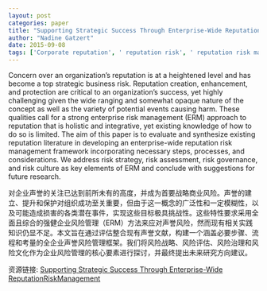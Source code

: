 ```yaml
---
layout: post
categories: paper
title: "Supporting Strategic Success Through Enterprise-Wide ReputationRiskManagement"
author: "Nadine Gatzert"
date: 2015-09-08
tags: ['Corporate reputation', ' reputation risk', ' reputation risk management', ' stakeholder behavior']
---
```


Concern over an organization’s reputation is at a heightened level and has become a top strategic business risk. Reputation creation, enhancement, and protection are critical to an organization’s success, yet highly challenging given the wide ranging and somewhat opaque nature of the concept as well as the variety of potential events causing harm. These qualities call for a strong enterprise risk management (ERM) approach to reputation that is holistic and integrative, yet existing knowledge of how to do so is limited. The aim of this paper is to evaluate and synthesize existing reputation literature in developing an enterprise-wide reputation risk management framework incorporating necessary steps, processes, and considerations. We address risk strategy, risk assessment, risk governance, and risk culture as key elements of ERM and conclude with suggestions for future research.

对企业声誉的关注已达到前所未有的高度，并成为首要战略商业风险。声誉的建立、提升和保护对组织成功至关重要，但由于这一概念的广泛性和一定模糊性，以及可能造成损害的各类潜在事件，实现这些目标极具挑战性。这些特性要求采用全面且综合的强健企业风险管理（ERM）方法来应对声誉风险，然而现有相关实践知识仍显不足。本文旨在通过评估整合现有声誉文献，构建一个涵盖必要步骤、流程和考量的全企业声誉风险管理框架。我们将风险战略、风险评估、风险治理和风险文化作为企业风险管理的核心要素进行探讨，并最终提出未来研究方向建议。

资源链接: [Supporting Strategic Success Through Enterprise-Wide ReputationRiskManagement](https://papers.ssrn.com/sol3/papers.cfm?abstract_id=2654295)
